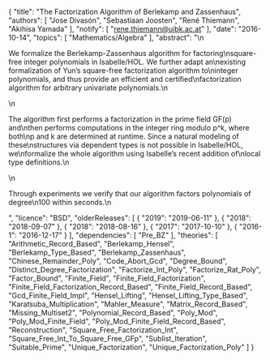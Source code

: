 {
    "title": "The Factorization Algorithm of Berlekamp and Zassenhaus",
    "authors": [
        "Jose Divasón",
        "Sebastiaan Joosten",
        "René Thiemann",
        "Akihisa Yamada"
    ],
    "notify": [
        "rene.thiemann@uibk.ac.at"
    ],
    "date": "2016-10-14",
    "topics": [
        "Mathematics/Algebra"
    ],
    "abstract": "\n<p>We formalize the Berlekamp-Zassenhaus algorithm for factoring\nsquare-free integer polynomials in Isabelle/HOL. We further adapt an\nexisting formalization of Yun’s square-free factorization algorithm to\ninteger polynomials, and thus provide an efficient and certified\nfactorization algorithm for arbitrary univariate polynomials.\n</p>\n<p>The algorithm first performs a factorization in the prime field GF(p) and\nthen performs computations in the integer ring modulo p^k, where both\np and k are determined at runtime. Since a natural modeling of these\nstructures via dependent types is not possible in Isabelle/HOL, we\nformalize the whole algorithm using Isabelle’s recent addition of\nlocal type definitions.\n</p>\n<p>Through experiments we verify that our algorithm factors polynomials of degree\n100 within seconds.\n</p>",
    "licence": "BSD",
    "olderReleases": [
        {
            "2019": "2019-06-11"
        },
        {
            "2018": "2018-09-07"
        },
        {
            "2018": "2018-08-16"
        },
        {
            "2017": "2017-10-10"
        },
        {
            "2016-1": "2016-12-17"
        }
    ],
    "dependencies": [
        "Pre_BZ"
    ],
    "theories": [
        "Arithmetic_Record_Based",
        "Berlekamp_Hensel",
        "Berlekamp_Type_Based",
        "Berlekamp_Zassenhaus",
        "Chinese_Remainder_Poly",
        "Code_Abort_Gcd",
        "Degree_Bound",
        "Distinct_Degree_Factorization",
        "Factorize_Int_Poly",
        "Factorize_Rat_Poly",
        "Factor_Bound",
        "Finite_Field",
        "Finite_Field_Factorization",
        "Finite_Field_Factorization_Record_Based",
        "Finite_Field_Record_Based",
        "Gcd_Finite_Field_Impl",
        "Hensel_Lifting",
        "Hensel_Lifting_Type_Based",
        "Karatsuba_Multiplication",
        "Mahler_Measure",
        "Matrix_Record_Based",
        "Missing_Multiset2",
        "Polynomial_Record_Based",
        "Poly_Mod",
        "Poly_Mod_Finite_Field",
        "Poly_Mod_Finite_Field_Record_Based",
        "Reconstruction",
        "Square_Free_Factorization_Int",
        "Square_Free_Int_To_Square_Free_GFp",
        "Sublist_Iteration",
        "Suitable_Prime",
        "Unique_Factorization",
        "Unique_Factorization_Poly"
    ]
}